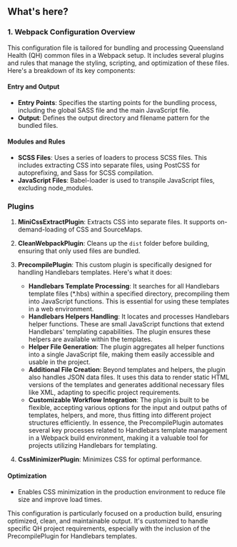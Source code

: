 ## What's here?

### 1. Webpack Configuration Overview

This configuration file is tailored for bundling and processing Queensland Health (QH) common files in a Webpack setup. It includes several plugins and rules that manage the styling, scripting, and optimization of these files. Here's a breakdown of its key components:

#### Entry and Output
- **Entry Points**: Specifies the starting points for the bundling process, including the global SASS file and the main JavaScript file.
- **Output**: Defines the output directory and filename pattern for the bundled files.

#### Modules and Rules
- **SCSS Files**: Uses a series of loaders to process SCSS files. This includes extracting CSS into separate files, using PostCSS for autoprefixing, and Sass for SCSS compilation.
- **JavaScript Files**: Babel-loader is used to transpile JavaScript files, excluding node_modules.

### Plugins
1. **MiniCssExtractPlugin**: Extracts CSS into separate files. It supports on-demand-loading of CSS and SourceMaps.
2. **CleanWebpackPlugin**: Cleans up the `dist` folder before building, ensuring that only used files are bundled.
3. **PrecompilePlugin**: This custom plugin is specifically designed for handling Handlebars templates. Here's what it does:
    - **Handlebars Template Processing**: It searches for all Handlebars template files (*.hbs) within a specified directory, precompiling them into JavaScript functions. This is essential for using these templates in a web environment.
    - **Handlebars Helpers Handling**: It locates and processes Handlebars helper functions. These are small JavaScript functions that extend Handlebars' templating capabilities. The plugin ensures these helpers are available within the templates.
    - **Helper File Generation**: The plugin aggregates all helper functions into a single JavaScript file, making them easily accessible and usable in the project.
    - **Additional File Creation**: Beyond templates and helpers, the plugin also handles JSON data files. It uses this data to render static HTML versions of the templates and generates additional necessary files like XML, adapting to specific project requirements.
    - **Customizable Workflow Integration**: The plugin is built to be flexible, accepting various options for the input and output paths of templates, helpers, and more, thus fitting into different project structures efficiently. In essence, the PrecompilePlugin automates several key processes related to Handlebars template management in a Webpack build environment, making it a valuable tool for projects utilizing Handlebars for templating.

4. **CssMinimizerPlugin**: Minimizes CSS for optimal performance.

#### Optimization
- Enables CSS minimization in the production environment to reduce file size and improve load times.

This configuration is particularly focused on a production build, ensuring optimized, clean, and maintainable output. It's customized to handle specific QH project requirements, especially with the inclusion of the PrecompilePlugin for Handlebars templates.